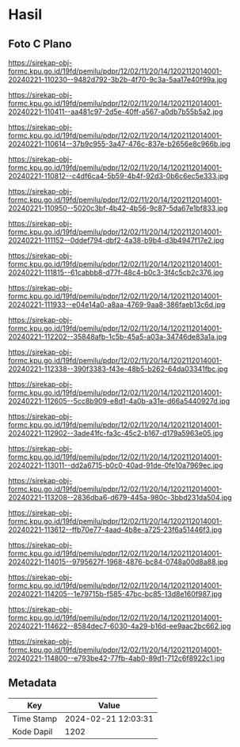 # Hasil

## Foto C Plano

https://sirekap-obj-formc.kpu.go.id/19fd/pemilu/pdpr/12/02/11/20/14/1202112014001-20240221-110230--9482d792-3b2b-4f70-9c3a-5aa17e40f99a.jpg

https://sirekap-obj-formc.kpu.go.id/19fd/pemilu/pdpr/12/02/11/20/14/1202112014001-20240221-110411--aa481c97-2d5e-40ff-a567-a0db7b55b5a2.jpg

https://sirekap-obj-formc.kpu.go.id/19fd/pemilu/pdpr/12/02/11/20/14/1202112014001-20240221-110614--37b9c955-3a47-476c-837e-b2656e8c966b.jpg

https://sirekap-obj-formc.kpu.go.id/19fd/pemilu/pdpr/12/02/11/20/14/1202112014001-20240221-110812--c4df6ca4-5b59-4b4f-92d3-0b6c6ec5e333.jpg

https://sirekap-obj-formc.kpu.go.id/19fd/pemilu/pdpr/12/02/11/20/14/1202112014001-20240221-110950--5020c3bf-4b42-4b56-9c87-5da67e1bf833.jpg

https://sirekap-obj-formc.kpu.go.id/19fd/pemilu/pdpr/12/02/11/20/14/1202112014001-20240221-111152--0ddef794-dbf2-4a38-b9b4-d3b4947f17e2.jpg

https://sirekap-obj-formc.kpu.go.id/19fd/pemilu/pdpr/12/02/11/20/14/1202112014001-20240221-111815--61cabbb8-d77f-48c4-b0c3-3f4c5cb2c376.jpg

https://sirekap-obj-formc.kpu.go.id/19fd/pemilu/pdpr/12/02/11/20/14/1202112014001-20240221-111933--e04e14a0-a8aa-4769-9aa8-386faeb13c6d.jpg

https://sirekap-obj-formc.kpu.go.id/19fd/pemilu/pdpr/12/02/11/20/14/1202112014001-20240221-112202--35848afb-1c5b-45a5-a03a-34746de83a1a.jpg

https://sirekap-obj-formc.kpu.go.id/19fd/pemilu/pdpr/12/02/11/20/14/1202112014001-20240221-112338--390f3383-f43e-48b5-b262-64da03341fbc.jpg

https://sirekap-obj-formc.kpu.go.id/19fd/pemilu/pdpr/12/02/11/20/14/1202112014001-20240221-112605--5cc8b909-e8d1-4a0b-a31e-d66a5440927d.jpg

https://sirekap-obj-formc.kpu.go.id/19fd/pemilu/pdpr/12/02/11/20/14/1202112014001-20240221-112902--3ade41fc-fa3c-45c2-b167-d179a5963e05.jpg

https://sirekap-obj-formc.kpu.go.id/19fd/pemilu/pdpr/12/02/11/20/14/1202112014001-20240221-113011--dd2a6715-b0c0-40ad-91de-0fe10a7969ec.jpg

https://sirekap-obj-formc.kpu.go.id/19fd/pemilu/pdpr/12/02/11/20/14/1202112014001-20240221-113208--2836dba6-d679-445a-980c-3bbd231da504.jpg

https://sirekap-obj-formc.kpu.go.id/19fd/pemilu/pdpr/12/02/11/20/14/1202112014001-20240221-113612--ffb70e77-4aad-4b8e-a725-23f6a51446f3.jpg

https://sirekap-obj-formc.kpu.go.id/19fd/pemilu/pdpr/12/02/11/20/14/1202112014001-20240221-114015--9795627f-1968-4876-bc84-0748a00d8a88.jpg

https://sirekap-obj-formc.kpu.go.id/19fd/pemilu/pdpr/12/02/11/20/14/1202112014001-20240221-114205--1e79715b-f585-47bc-bc85-13d8e160f987.jpg

https://sirekap-obj-formc.kpu.go.id/19fd/pemilu/pdpr/12/02/11/20/14/1202112014001-20240221-114622--8584dec7-6030-4a29-b16d-ee9aac2bc662.jpg

https://sirekap-obj-formc.kpu.go.id/19fd/pemilu/pdpr/12/02/11/20/14/1202112014001-20240221-114800--e793be42-77fb-4ab0-89d1-712c6f8922c1.jpg


## Metadata

| Key        | Value               |
| ---------- | ------------------- |
| Time Stamp | 2024-02-21 12:03:31 |
| Kode Dapil | 1202                |



